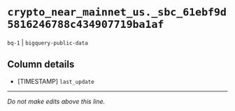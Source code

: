# `crypto_near_mainnet_us._sbc_61ebf9d5816246788c434907719ba1af`
`bq-1` | `bigquery-public-data`

## Column details
* [TIMESTAMP] `last_update`

-------------------------------------------------------------------------------
*Do not make edits above this line.*
